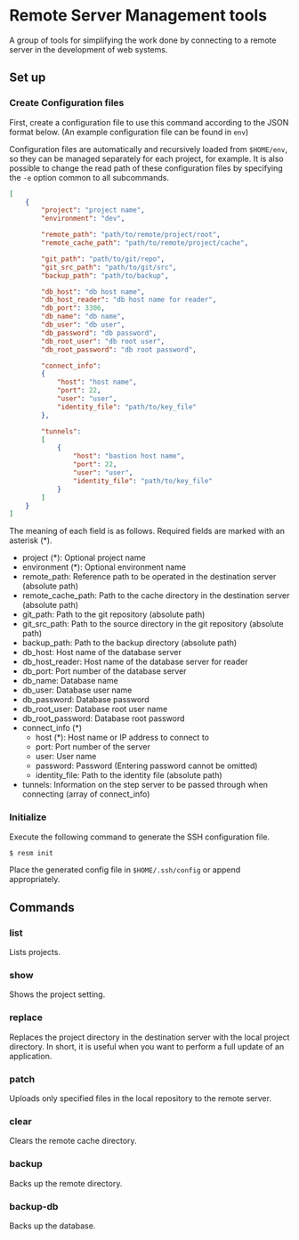 # Remote Server Management tools

A group of tools for simplifying the work done by connecting to a remote server
in the development of web systems.


## Set up

### Create Configuration files

First, create a configuration file to use this command according to the JSON
format below. (An example configuration file can be found in `env`)

Configuration files are automatically and recursively loaded from `$HOME/env`,
so they can be managed separately for each project, for example. It is also
possible to change the read path of these configuration files by specifying the
`-e` option common to all subcommands.

```json
[
    {
        "project": "project name",
        "environment": "dev",

        "remote_path": "path/to/remote/project/root",
        "remote_cache_path": "path/to/remote/project/cache",

        "git_path": "path/to/git/repo",
        "git_src_path": "path/to/git/src",
        "backup_path": "path/to/backup",

        "db_host": "db host name",
        "db_host_reader": "db host name for reader",
        "db_port": 3306,
        "db_name": "db name",
        "db_user": "db user",
        "db_password": "db password",
        "db_root_user": "db root user",
        "db_root_password": "db root password",

        "connect_info":
        {
            "host": "host name",
            "port": 22,
            "user": "user",
            "identity_file": "path/to/key_file"
        },

        "tunnels":
        [
            {
                "host": "bastion host name",
                "port": 22,
                "user": "user",
                "identity_file": "path/to/key_file"
            }
        ]
    }
]
```

The meaning of each field is as follows. Required fields are marked with an
asterisk (*).

- project (*): Optional project name
- environment (*): Optional environment name
- remote_path: Reference path to be operated in the destination server
               (absolute path)
- remote_cache_path: Path to the cache directory in the destination server
                     (absolute path)
- git_path: Path to the git repository (absolute path)
- git_src_path: Path to the source directory in the git repository
                (absolute path)
- backup_path: Path to the backup directory (absolute path)
- db_host: Host name of the database server
- db_host_reader: Host name of the database server for reader
- db_port: Port number of the database server
- db_name: Database name
- db_user: Database user name
- db_password: Database password
- db_root_user: Database root user name
- db_root_password: Database root password
- connect_info (*)
    - host (*): Host name or IP address to connect to
    - port: Port number of the server
    - user: User name
    - password: Password (Entering password cannot be omitted)
    - identity_file: Path to the identity file (absolute path)
- tunnels: Information on the step server to be passed through when
           connecting (array of connect_info)

### Initialize

Execute the following command to generate the SSH configuration file.

```sh
$ resm init
```

Place the generated config file in `$HOME/.ssh/config` or append appropriately.


## Commands

### list

Lists projects.

### show

Shows the project setting.

### replace

Replaces the project directory in the destination server with the local
project directory. In short, it is useful when you want to perform a full
update of an application.

### patch

Uploads only specified files in the local repository to the remote server.

### clear

Clears the remote cache directory.

### backup

Backs up the remote directory.

### backup-db

Backs up the database.

